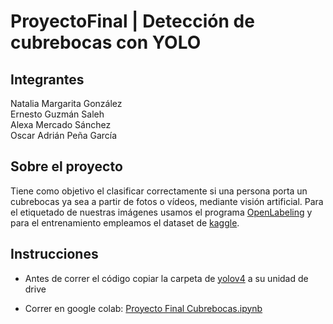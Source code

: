 # ProyectoFinal | Detección de cubrebocas con YOLO

## Integrantes
Natalia Margarita González <br>
Ernesto Guzmán Saleh <br>
Alexa Mercado Sánchez <br>
Oscar Adrián Peña García <br>

## Sobre el proyecto
Tiene como objetivo el clasificar correctamente si una persona porta un cubrebocas ya sea a partir de fotos o vídeos, mediante visión artificial.
Para el etiquetado de nuestras imágenes usamos el programa [OpenLabeling](https://github.com/techzizou/OpenLabeling) y para el entrenamiento empleamos el dataset de [kaggle](https://www.kaggle.com/datasets/aditya276/face-mask-dataset-yolo-format).

## Instrucciones
- Antes de correr el código copiar la carpeta de [yolov4](https://drive.google.com/drive/folders/1D2H_AkJhzv5DKhmQzYxamMgeEg0FFVx6) a su unidad de drive

- Correr en google colab: [Proyecto Final Cubrebocas.ipynb](https://colab.research.google.com/drive/1v51qxZ_nZFyqjny_JF15ECiarwJs8H_3?usp=sharing) 
